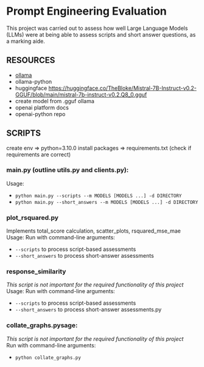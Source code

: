 # Prompt Engineering Evaluation
This project was carried out to assess how well Large Language Models (LLMs) were at being able to assess scripts and short answer questions, as a marking aide.

## RESOURCES
- [ollama](https://github.com/ollama/ollama)
- ollama-python 
- huggingface <https://huggingface.co/TheBloke/Mistral-7B-Instruct-v0.2-GGUF/blob/main/mistral-7b-instruct-v0.2.Q8_0.gguf>
- create model from .gguf ollama
- openai platform docs
- openai-python repo

## SCRIPTS
create env => python=3.10.0
install packages => requirements.txt (check if requirements are correct)
### main.py (outline utils.py and clients.py):
Usage:
- `python main.py --scripts --m MODELS [MODELS ...] -d DIRECTORY`
- `python main.py --short_answers --m MODELS [MODELS ...] -d DIRECTORY`
### plot_rsquared.py
Implements total_score calculation, scatter_plots, rsquared_mse_mae
Usage:
  Run with command-line arguments:
  - `--scripts` to process script-based assessments
  - `--short_answers` to process short-answer assessments
### response_similarity
*This script is not important for the required functionality of this project*\
Usage:
  Run with command-line arguments:
  - `--scripts` to process script-based assessments
  - `--short_answers` to process short-answer assessments.py
### collate_graphs.pysage:
*This script is not important for the required functionality of this project*\
  Run with command-line arguments:
  - `python collate_graphs.py`
